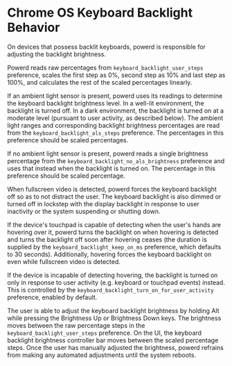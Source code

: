# Chrome OS Keyboard Backlight Behavior

On devices that possess backlit keyboards, powerd is responsible for adjusting
the backlight brightness.

Powerd reads raw percentages from `keyboard_backlight_user_steps` preference,
scales the first step as 0%, second step as 10% and last step as 100%, and
calculates the rest of the scaled percentages linearly.

If an ambient light sensor is present, powerd uses its readings to determine the
keyboard backlight brightness level. In a well-lit environment, the backlight is
turned off. In a dark environment, the backlight is turned on at a moderate
level (pursuant to user activity, as described below). The ambient light ranges
and corresponding backlight brightness percentages are read from the
`keyboard_backlight_als_steps` preference. The percentages in this preference
should be scaled percentages.

If no ambient light sensor is present, powerd reads a single brightness
percentage from the `keyboard_backlight_no_als_brightness` preference and uses
that instead when the backlight is turned on. The percentage in this preference
should be scaled percentage.

When fullscreen video is detected, powerd forces the keyboard backlight off so
as to not distract the user. The keyboard backlight is also dimmed or turned off
in lockstep with the display backlight in response to user inactivity or the
system suspending or shutting down.

If the device's touchpad is capable of detecting when the user's hands are
hovering over it, powerd turns the backlight on when hovering is detected and
turns the backlight off soon after hovering ceases (the duration is supplied by
the `keyboard_backlight_keep_on_ms` preference, which defaults to 30 seconds).
Additionally, hovering forces the keyboard backlight on even while fullscreen
video is detected.

If the device is incapable of detecting hovering, the backlight is turned on
only in response to user activity (e.g. keyboard or touchpad events) instead.
This is controlled by the `keyboard_backlight_turn_on_for_user_activity`
preference, enabled by default.

The user is able to adjust the keyboard backlight brightness by holding Alt
while pressing the Brightness Up or Brightness Down keys. The brightness moves
between the raw percentage steps in the `keyboard_backlight_user_steps`
preference. On the UI, the keyboard backlight brightness controller bar moves
between the scaled percentage steps. Once the user has manually adjusted the
brightness, powerd refrains from making any automated adjustments until the
system reboots.
